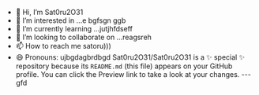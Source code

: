 - 👋 Hi, I’m Sat0ru2O31
- 👀 I’m interested in ...e bgfsgn ggb
- 🌱 I’m currently learning ...jutjhfdseff
- 💞️ I’m looking to collaborate on ...reagsreh
- 📫 How to reach me satoru)))
- 😄 Pronouns: ujbgdagbrdbgd
Sat0ru2O31/Sat0ru2O31 is a ✨ special ✨ repository because its `README.md` (this file) appears on your GitHub profile.
You can click the Preview link to take a look at your changes.
---gfd
